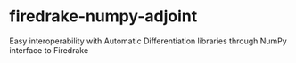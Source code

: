 # firedrake-numpy-adjoint
Easy interoperability with Automatic Differentiation libraries through NumPy interface to Firedrake
